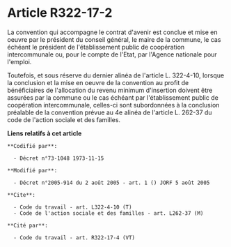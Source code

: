 # Article R322-17-2

La convention qui accompagne le contrat d'avenir est conclue et mise en oeuvre par le président du conseil général, le maire
de la commune, le cas échéant le président de l'établissement public de coopération intercommunale ou, pour le compte de
l'Etat, par l'Agence nationale pour l'emploi.

Toutefois, et sous réserve du dernier alinéa de l'article L. 322-4-10, lorsque la conclusion et la mise en oeuvre de la
convention au profit de bénéficiaires de l'allocation du revenu minimum d'insertion doivent être assurées par la commune ou
le cas échéant par l'établissement public de coopération intercommunale, celles-ci sont subordonnées à la conclusion
préalable de la convention prévue au 4e alinéa de l'article L. 262-37 du code de l'action sociale et des familles.

**Liens relatifs à cet article**

	**Codifié par**:

	  - Décret n°73-1048 1973-11-15

	**Modifié par**:

	  - Décret n°2005-914 du 2 août 2005 - art. 1 () JORF 5 août 2005

	**Cite**:

	  - Code du travail - art. L322-4-10 (T)
	  - Code de l'action sociale et des familles - art. L262-37 (M)

	**Cité par**:

	  - Code du travail - art. R322-17-4 (VT)
